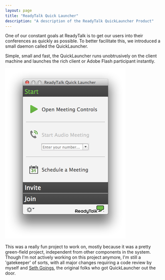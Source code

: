 ```yaml
---
layout: page
title: "ReadyTalk Quick Launcher"
description: "A description of the ReadyTalk QuickLauncher Product"
---
```


One of our constant goals at ReadyTalk is to get our users into their conferences as quickly as possible. To better facilitate this, we introduced a small daemon called the QuickLauncher.

Simple, small and fast, the QuickLauncher runs unobtrusively on the client machine and launches the rich client or Adobe Flash participant instantly.

<div class="center">
	<img src="/assets/images/pages/portfolio/rt/QuickLauncher.png" height="549" width="389" alt="Screenshot of the ReadyTalk QuickLauncher" />
</div>

This was a really fun project to work on, mostly because it was a pretty green-field project, independent from other components in the system. Though I'm not actively working on this project anymore, I'm still a 'gatekeeper' of sorts, with all major changes requiring a code review by myself and [Seth Goings](https://twitter.com/sethgoings), the original folks who got QuickLauncher out the door.